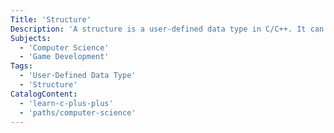 ```yaml
---
Title: 'Structure'
Description: 'A structure is a user-defined data type in C/C++. It can be used to store together elements of different data types.'
Subjects:
  - 'Computer Science'
  - 'Game Development'
Tags:
  - 'User-Defined Data Type'
  - 'Structure'
CatalogContent:
  - 'learn-c-plus-plus'
  - 'paths/computer-science'
---
```

